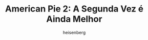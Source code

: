 ---
layout: post
author: heisenberg
category: Séries
post_date: '2020-12-06T18:35:31.810Z'
post_modified: '2020-12-06T18:35:31.810Z'
title: 'American Pie 2: A Segunda Vez é Ainda Melhor'
description: >-
  Ao término do primeiro ano da faculdade, Jim (Jason Biggs), Oz (Chris Klein),
  Kevin (Thomas Ian Nicholas), Stifler (Seann William Scott) e Finch (Eddie Kaye
  Thomas) mais uma vez se reencontram. Mas agora Nadia (Shannon Elizabeth) está
  prestes a vir visitar Jim, que ainda não se sente preparado sexualmente para
  encontrá-la e receberá a ajuda dos amigos.
poster_path: /wa3vePBNEfAJtzXs8WFTyD7bliD.jpg
tmdb_id: 2770
imdb_id: tt0252866
runtime: 108
release_date: '2001-08-10'
genres:
  - Comédia
  - Romance
casts:
  - Jason Biggs
  - Thomas Ian Nicholas
  - Chris Klein
  - Seann William Scott
  - Eddie Kaye Thomas
  - Shannon Elizabeth
crews:
  - J.B. Rogers
trailer: zj--1vBtgRc
certification: 14
adult: 'false'
vote_average: 6.2
vote_count: 3480
qualitys:
  - 1080p
  - 720p
audios:
  - Dual Áudio
extensions:
  - mkv
  - mp4
---